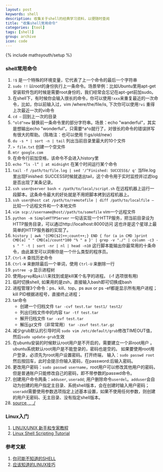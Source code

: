 ```yaml
---
layout: post
keywords: shell
description: 收集关于shell的经典学习资料，以便随时查阅
title: "收集shell常用命令"
categories: [tool]
tags: [shell]
group: archive
icon: code
---
```

{% include mathsyouth/setup %}


### shell常用命令

1. `!$` 是一个特殊的环境变量，它代表了上一个命令的最后一个字符串
1. `sudo !!` 以root的身份执行上一条命令。场景举例：比如Ubuntu里用apt-get安装软件包的时候是需要root身份的，我们经常会忘记在apt-get前加sudo。
1. 在shell下，有时候你会输入很长的命令，你可以使用`!xxx`来重复最近的一次命令，比如，你以前输入过，vim /where/the/file/is, 下次你可以使用`!vi` 重得上次最近一次的vi命令
1. `cd –` 回到上一次的目录
1. `^old^new` 替换前一条命令里的部分字符串。场景：echo "wanderful"，其实是想输出echo "wonderful"。只需要^a^o就行了，对很长的命令的错误拼写有很大的帮助。（陈皓注：也可以使用 !!:gs/old/new）
1. `du -s * | sort -n | tail` 列出当前目录里最大的10个文件
1. `> file.txt` 创建一个空文件
1. `mtr google.com`
1. 在命令行前加空格，该命令不会进入history里
1. `echo “ls -l” | at midnight` 在某个时间运行某个命令
1. `tail -f /path/to/file.log | sed '/^Finished: SUCCESS$/ q'` 当file.log里出现Finished: SUCCESS时候就退出tail，这个命令用于实时监控并过滤log是否出现了某条记录。
1. `ssh user@server bash < /path/to/local/script.sh` 在远程机器上运行一段脚本。这条命令最大的好处就是不用把脚本拷到远程机器上。
1. `ssh user@host cat /path/to/remotefile | diff /path/to/localfile –` 比较一个远程文件和一个本地文件
1. `vim scp://username@host//path/to/somefile` vim一个远程文件
1. `python -m SimpleHTTPServer` 一句话实现一个HTTP服务，把当前目录设为HTTP服务目录，可以通过http://localhost:8000访问 这也许是这个星球上最简单的HTTP服务器的实现了。
1. `history | awk '{CMD[$2]++;count++;} END { for (a in CMD )print CMD[a] " " CMD[a]/count*100 "% " a }' | grep -v "./" | column -c3 -s " " -t | sort -nr | nl | head -n10` 这行脚本能输出你最常用的十条命令，由此甚至可以洞察你是一个什么类型的程序员。
1. `Ctrl-R` 查找历史命令
1. `Ctrl-W` 来删除最后一个单词，使用 `Ctrl-U` 来删除一行
1. `pstree -p` 显示进程树
1. 使用`pgrep`和`pkill`来找到或是kill某个名字的进程。 (-f 选项很有用)
1. 临时切换shell, 如果用的是zsh，直接输入bash即可切换成bash
1. 进程管理3个命令：ps、kill、top。ps aux or ps -ef都是显示所有用户进程；kill PID根据进程号，直接终止进程；
1. tar命令
   * 创建一个归档文件 `tar -cvf test.tar test1/ test2/`
   * 列出归档文件中的内容 `tar -tf test.tar`
   * 解开归档文件 `tar -xvf test.tar`
   * 解压gz文件（非常常用） `tar -zxvf test.tar.gz`
1. 减少grub默认的引导时间 `sudo vim /etc/default/grub`修改TIMEOUT值，然后`sudo update-grub`生效
1. 在ubuntu安装的时候默认root用户是不开启的，需要建立一个非root用户 。ubuntu系统默认root用户是不能登录的，密码也是空的。 如果要使用root用户登录，必须先为root用户设置密码。打开终端，
输入：`sudo passwd root`然后按回车，此时会提示你输入密码，在password:后输入密码。
1. 更改用户密码：`sudo passwd username`，root用户可以修改其他用户的密码，但是普通账户只能修改自己的密码，即不带参数的passwd命令。
1. 创建用户命令两条：`adduser`, `useradd`; 用户删除命令`userdel`。`adduser`会自动为创建的用户指定主目录、系统shell版本，会在创建时输入用户密码；`useradd`需要使用参数选项指定上述基本设置，如果不使用任何参数，则创建的用户无密码、无主目录、没有指定shell版本。
1. [source, ., ./](http://askubuntu.com/questions/182012/is-there-a-difference-between-and-source-in-bash-after-all?lq=1)


### Linux入门

1. [LINUX/UNIX 新手和专家教程](http://coolshell.cn/articles/1042.html)
1. [Linux Shell Scripting Tutorial](https://bash.cyberciti.biz/guide/Main_Page)

### 参考文献

1. [你可能不知道的SHELL](http://coolshell.cn/articles/8619.html)
1. [应该知道的LINUX技巧](http://coolshell.cn/articles/8883.html)



